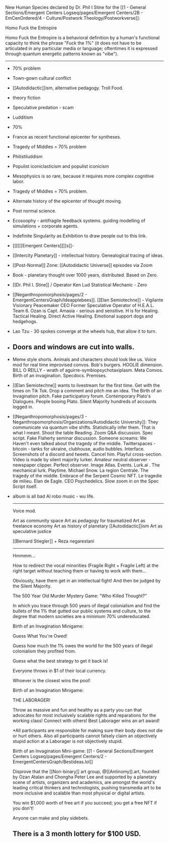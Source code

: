 New Human Species declared by Dr. Phil I Stine for the [[1 - General Sections/Emergent Centers Logseq/pages/Emergent Centers/2B - EmCenOrdered/4 - Culture/Postwork Theology/Postworkverse]]:

Homo Fuck the Entropire

Homo Fuck the Entropire is a behavioral definition by a human's functional capacity to think the phrase "Fuck the 1%" (it does not have to be articulated in any particular media or language; oftentimes it is expressed through quantum energetic patterns known as "vibe").


---

- 70% problem
- Town-gown cultural conflict
- [[Autodidactic]]ism, alternative pedagogy. Troll Food.
- theory fiction
- Speculative predation - scam
- Ludditism
- 70%
- France as recent functional epicenter for syntheses.
- Tragedy of Middles = 70% problem
- Philistiluddism
- Populist iconiclasticism and populist iconicism
- Mesophysics is so rare, because it requires more complex cognitive labor.
- Tragedy of Middles = 70% problem.
- Alternate history of the epicenter of thought moving.
- Post normal science.
- Ecosoophy - antifragile feedback systems. guiding modelling of simulations + corporate agents.
- Indefinite Singularity as Exhibition to draw people out to this link.
- [[[[[[Emergent Centers]]]]s]]-
- [[Intercity Planetary]] - intellectual history. Genealogical tracing of ideas.
- [[Post-Normal]] Zone: [[Autodidactic Universe]] episodes via Zoom
- Book - planetary thought over 1000 years, distributed. Based on Zero.
- [[Dr. Phil I. Stine]] / Operator Ken Lud  Statistical Mechanic - Zero
- [[Neganthropomorphosis/pages/2 - EmergentCentersGraph/Ideapplebees]]. [[Elan Semiotechne]] - Vigilante Visionary Peacemaker CEO Former Speculative Operator of H.E.A.L. Team 6. Ozan is Capt. Amasia - serious and sensitive. H is for Healing. Tactical Healing. Direct Active Healing. Emotional support dogs and hedgehogs.
- Lao Tzu - 30 spokes converge at the wheels hub, that allow it to turn.
- Doors and windows are cut into walls.
  ---
- Meme style shorts. Animals and characters should look like us. Voice mod for real time improvised convos. Bob's burgers. HOOLIE dimension. BILL O REILLY - wrath of aguirre-symbiopsychotaxiplasm. Meta Convos. Birth of an invagination. Specdocs. Premises.
- [[Elan Semiotechne]] wants to livestream for the first time. Get with the times on Tik Tok. Drop a comment and pitch me an idea. The Birth of an Invagination pitch. Fake participatory forum. Contemporary Plato's Dialogues. People booing Plato. Silent Majority hundreds of accounts logged in.
- [[Neganthropomorphosis/pages/3 - Neganthropomorphosis/Organizations/Autodidactic University]]: They communicate via quantum vibe shifts. Statistically infer them. That is what I meant. Shoot the table Reading. Zoom Q&A discussion. Spec script.  Fake Flaherty seminar discussion. Someone screams: We Haven't even talked about the tragedy of the middle. Twitterspaces - bitcoin - tanks for ukraine, clubhouse, audio bubbles. Interface. Screenshots of a discord and tweets. Cancel him. Playful cross-section. Video is made by silent majority lurker. Amateur neutral observer - newspaper clipper. Perfect observer. Image Atlas. Events. Lurk.ai . The mechanical lurk. Playtime. Michael Snow. La region Centrale. The tragedy of the middle. Embrace of the Serpent Cosmic NFT. Le tragedie de milieu. Elan de Eagle. CEO Psychedelics. Slow zoom in on the Spec Script itself.
- album is all bad AI robo music - wu life.
  
  ---
  Voice mod.
  
  
  
  
  
  
  Art as community space
  Art as pedagogy for traumatized
  Art as freelance economy
  Art as history of planetary [[Autodidactic]]ism 
  Art as speculative justice
  
  
  [[Bernard Stiegler]] + Reza negarestani
  
  
  
  
  
  ---
  
  
  
  
  
  Hmmmm...
  
  How to redirect the vocal minorities (Fragile Right + Fragile Left) at the right target without teaching them or having to work with them...
  
  Obviously, have them get in an intellectual fight! And then be judged by the Silent Majority.
  
  
  
  
  
  
  
  
  The 500 Year Old Murder Mystery Game: "Who Killed Thought?"
  
  In which you trace through 500 years of illegal colonialism and find the bullets of the 1% that gutted our public systems and culture, to the degree that modern societies are a minimum 70% undereducated.
  
  
  
  
  
  Birth of an Invagination Minigame:
  
  Guess What You're Owed!
  
  Guess how much the 1% owes the world for the 500 years of illegal colonialism they profited from.
  
  Guess what the best strategy to get it back is!
  
  Everyone throws in $1 of their local currency.
  
  Whoever is the closest wins the pool!
  
  
  
  Birth of an Invagination Minigame:
  
  THE LABORAGER!
  
  Throw as massive and fun and healthy as a party you can that advocates for most inclusively scalable rights and reparations for the working class! Connect with others! Best Laborager wins an art award!
  
  *All participants are responsible for making sure their body does not die or hurt others. Also all participants cannot falsely claim an objectively stupid action at a Laborager is not objectively stupid.
  
  
  
  Birth of an Invagination Mini-game: [[1 - General Sections/Emergent Centers Logseq/pages/Emergent Centers/2 - EmergentCentersGraph/Bestideas.lol]]
  
  Disprove that the [[Non-binary]] art group, @[[Antinomy]].art, founded by Ozan Atalan and Chongha Peter Lee and supported by a planetary scene of artists, organizers and academics, are amongst the world's leading critical thinkers and technologists, pushing transmedia art to be more inclusive and scalable than most physical or digital artists.
  
  You win $1,000 worth of free art if you succeed; you get a free NFT if you don't! 
  
  Anyone can make and play sidebets.
  
  There is a 3 month lottery for $100 USD.
  ----